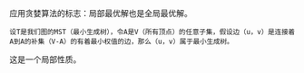 应用贪婪算法的标志：局部最优解也是全局最优解。

```
设T是我们图的MST（最小生成树），令A是V（所有顶点）的任意子集，假设边（u，v）是连接着A到A的补集（V-A）的有着最小权值的边，那么（u，v）属于最小生成树。
```

这是一个局部性质。

